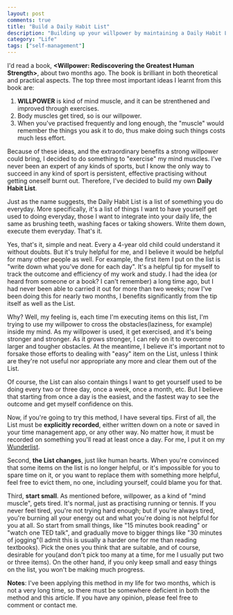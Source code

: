 ```yaml
---
layout: post
comments: true
title: "Build a Daily Habit List"
description: "Building up your willpower by maintaining a Daily Habit List for yourself. It could be considered as a way to improve a person's Willpower, and I've been executing this method myself. "
category: "Life"
tags: ["self-management"]
---
```


I'd read a book, **&lt;Willpower: Rediscovering the Greatest Human Strength&gt;**, about two months ago. The book is brilliant in both theoretical and practical aspects. The top three most important ideas I learnt from this book are:  

1. **WILLPOWER** is kind of mind muscle, and it can be strenthened and improved through exercises. 
2. Body muscles get tired, so is our willpower. 
3. When you've practised frequently and long enough, the "muscle" would remember the things you ask it to do, thus make doing such things costs much less effort.   

Because of these ideas, and the extraordinary benefits a strong willpower could bring, I decided to do something to "exercise" my mind muscles. I've never been an expert of any kinds of sports, but I know the only way to succeed in any kind of sport is persistent, effective practising without getting oneself burnt out. Therefore, I've decided to build my own **Daily Habit List**.  

Just as the name suggests, the Daily Habit List is a list of something you do everyday. More specifically, it's a list of things I want to have yourself get used to doing everyday, those I want to integrate into your daily life, the same as brushing teeth, washing faces or taking showers. Write them down, execute them everyday. That's it.   

Yes, that's it, simple and neat. Every a 4-year old child could understand it without doubts. But it's truly helpful for me, and I believe it would be helpful for many other people as well. For example, the first item I put on the list is "write down what you've done for each day". It's a helpful tip for myself to track the outcome and efficiency of my work and study. I had the idea (or heard from someone or a book? I can't remember) a long time ago, but I had never been able to carried it out for more than two weeks; now I've been doing this for nearly two months, I benefits significantly from the tip itself as well as the List.   

Why? Well, my feeling is, each time I'm executing items on this list, I'm trying to use my willpower to cross the obstacles(laziness, for example) inside my mind. As my willpower is used, it get exercised, and it's being stronger and stronger. As it grows stronger, I can rely on it to overcome larger and tougher obstacles. At the meantime, I believe it's important not to forsake those efforts to dealing with "easy" item on the List, unless I think are they're not useful nor appropriate any more and clear them out of the List.  

Of course, the List can also contain things I want to get yourself used to be doing every two or three day, once a week, once a month, etc. But I believe that starting from once a day is the easiest, and the fastest way to see the outcome and get myself confidence on this.  

Now, if you're going to try this method, I have several tips. First of all, the List must be **explicitly recorded**, either written down on a note or saved in your time management app, or any other way. No matter how, it must be recorded on something you'll read at least once a day. For me, I put it on my [Wunderlist](https://www.wunderlist.com/).   

Second, **the List changes**, just like human hearts. When you're convinced that some items on the list is no longer helpful, or it's impossible for you to spare time on it, or you want to replace them with something more helpful, feel free to evict them, no one, including yourself, could blame you for that.   

Third, **start small**. As mentioned before, willpower, as a kind of "mind muscle", gets tired. It's normal, just as practising running or tennis. If you never feel tired, you're not trying hard enough; but if you're always tired, you're burning all your energy out and what you're doing is not helpful for you at all. So start from small things, like "15 minutes book reading" or "watch one TED talk", and gradually move to bigger things like "30 minutes of jogging"(I admit this is usually a harder one for me than reading textbooks). Pick the ones you think that are suitable, and of course, desirable for you(and don't pick too many at a time, for me I usually put two or three items). On the other hand, if you only keep small and easy things on the list, you won't be making much progress.   

**Notes**: I've been applying this method in my life for two months, which is not a very long time, so there must be somewhere deficient in both the method and this article. If you have any opinion, please feel free to comment or contact me. 
